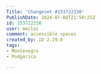 ```yaml
---
Title: 'Changeset #153722330'
PublishDate: 2024-07-08T21:50:25Z
id: 153722330
user: mmilos
comment: accessible spaces
created_by: iD 2.29.0
tags:
- Montenegro
- Podgorica

---
```


